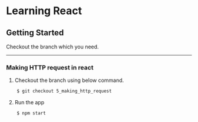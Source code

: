 # Learning React

## Getting Started

Checkout the branch which you need.

*********

### Making HTTP request in react 

1. Checkout the branch using below command.

```sh
    $ git checkout 5_making_http_request
```

2. Run the app

```sh
    $ npm start
```